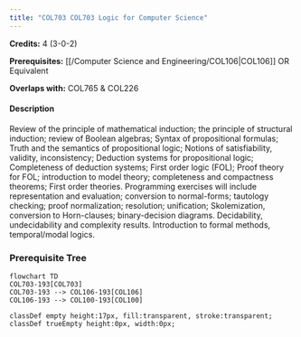 ```yaml
---
title: "COL703 COL703 Logic for Computer Science"
---
```

**Credits:** 4 (3-0-2)

**Prerequisites:** [[/Computer Science and Engineering/COL106|COL106]] OR Equivalent

**Overlaps with:** COL765 & COL226

#### Description
Review of the principle of mathematical induction; the principle of structural induction; review of Boolean algebras; Syntax of propositional formulas; Truth and the semantics of propositional logic; Notions of satisfiability, validity, inconsistency; Deduction systems for propositional logic; Completeness of deduction systems; First order logic (FOL); Proof theory for FOL; introduction to model theory; completeness and compactness theorems; First order theories. Programming exercises will include representation and evaluation; conversion to normal-forms; tautology checking; proof normalization; resolution; unification; Skolemization, conversion to Horn-clauses; binary-decision diagrams. Decidability, undecidability and complexity results. Introduction to formal methods, temporal/modal logics.

### Prerequisite Tree

```mermaid
flowchart TD
COL703-193[COL703]
COL703-193 --> COL106-193[COL106]
COL106-193 --> COL100-193[COL100]

classDef empty height:17px, fill:transparent, stroke:transparent;
classDef trueEmpty height:0px, width:0px;
```